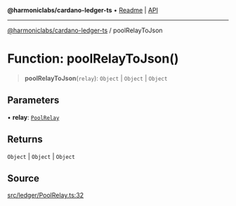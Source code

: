**@harmoniclabs/cardano-ledger-ts** • [Readme](../Introduction.md) \| [API](../globals.md)

***

[@harmoniclabs/cardano-ledger-ts](../Introduction.md) / poolRelayToJson

# Function: poolRelayToJson()

> **poolRelayToJson**(`relay`): `Object` \| `Object` \| `Object`

## Parameters

• **relay**: [`PoolRelay`](../type-aliases/PoolRelay.md)

## Returns

`Object` \| `Object` \| `Object`

## Source

[src/ledger/PoolRelay.ts:32](https://github.com/HarmonicLabs/cardano-ledger-ts/blob/d1659b0/src/ledger/PoolRelay.ts#L32)
